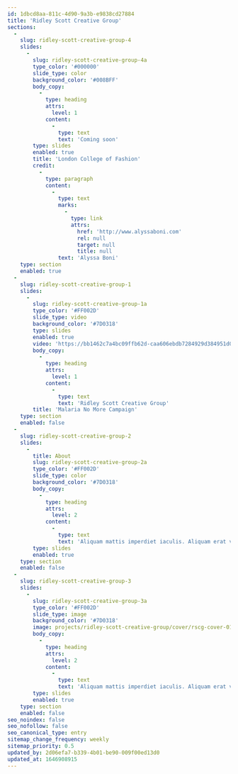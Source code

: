 ```yaml
---
id: 1dbcd8aa-811c-4d90-9a3b-e9838cd27884
title: 'Ridley Scott Creative Group'
sections:
  -
    slug: ridley-scott-creative-group-4
    slides:
      -
        slug: ridley-scott-creative-group-4a
        type_color: '#000000'
        slide_type: color
        background_color: '#008BFF'
        body_copy:
          -
            type: heading
            attrs:
              level: 1
            content:
              -
                type: text
                text: 'Coming soon'
        type: slides
        enabled: true
        title: 'London College of Fashion'
        credit:
          -
            type: paragraph
            content:
              -
                type: text
                marks:
                  -
                    type: link
                    attrs:
                      href: 'http://www.alyssaboni.com'
                      rel: null
                      target: null
                      title: null
                text: 'Alyssa Boni'
    type: section
    enabled: true
  -
    slug: ridley-scott-creative-group-1
    slides:
      -
        slug: ridley-scott-creative-group-1a
        type_color: '#FF002D'
        slide_type: video
        background_color: '#7D0318'
        type: slides
        enabled: true
        video: 'https://bb1462c7a4bc09ffb62d-caa606ebdb7284929d384951d0ab5e0e.ssl.cf3.rackcdn.com/DARLING-HSBC.mp4'
        body_copy:
          -
            type: heading
            attrs:
              level: 1
            content:
              -
                type: text
                text: 'Ridley Scott Creative Group'
        title: 'Malaria No More Campaign'
    type: section
    enabled: false
  -
    slug: ridley-scott-creative-group-2
    slides:
      -
        title: About
        slug: ridley-scott-creative-group-2a
        type_color: '#FF002D'
        slide_type: color
        background_color: '#7D0318'
        body_copy:
          -
            type: heading
            attrs:
              level: 2
            content:
              -
                type: text
                text: 'Aliquam mattis imperdiet iaculis. Aliquam erat volutpat. Proin aliquet sem et tellus. Vivamus in vulputate ex, eget consectetur ligula. Nullam pretium porttitor bibendum. Aenean lorem massa, mattis non nunc id, ultricies condimentum diam. Quisque ac urnasuscipit tortor lobortis mollis.'
        type: slides
        enabled: true
    type: section
    enabled: false
  -
    slug: ridley-scott-creative-group-3
    slides:
      -
        slug: ridley-scott-creative-group-3a
        type_color: '#FF002D'
        slide_type: image
        background_color: '#7D0318'
        image: projects/ridley-scott-creative-group/cover/rscg-cover-01d.jpg
        body_copy:
          -
            type: heading
            attrs:
              level: 2
            content:
              -
                type: text
                text: 'Aliquam mattis imperdiet iaculis. Aliquam erat volutpat. Proin aliquet sem et tellus. Vivamus in vulputate ex, eget consectetur ligula. Nullam pretium porttitor bibendum. Aenean lorem massa, mattis non nunc id, ultricies condimentum diam. Quisque ac urnasuscipit tortor lobortis mollis.'
        type: slides
        enabled: true
    type: section
    enabled: false
seo_noindex: false
seo_nofollow: false
seo_canonical_type: entry
sitemap_change_frequency: weekly
sitemap_priority: 0.5
updated_by: 2d06efa7-b339-4b01-be90-009f00ed13d0
updated_at: 1646908915
---
```

